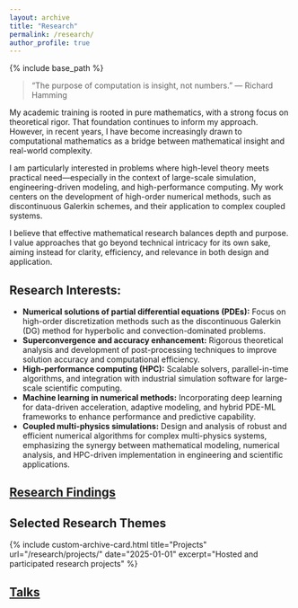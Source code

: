```yaml
---
layout: archive
title: "Research"
permalink: /research/
author_profile: true
---
```


{% include base_path %}
> “The purpose of computation is insight, not numbers.” — Richard Hamming

My academic training is rooted in pure mathematics, with a strong focus on theoretical rigor. That foundation continues to inform my approach. However, in recent years, I have become increasingly drawn to computational mathematics as a bridge between mathematical insight and real-world complexity.

I am particularly interested in problems where high-level theory meets practical need—especially in the context of large-scale simulation, engineering-driven modeling, and high-performance computing. My work centers on the development of high-order numerical methods, such as discontinuous Galerkin schemes, and their application to complex coupled systems.

I believe that effective mathematical research balances depth and purpose. I value approaches that go beyond technical intricacy for its own sake, aiming instead for clarity, efficiency, and relevance in both design and application.


## Research Interests:
* **Numerical solutions of partial differential equations (PDEs):** Focus on high-order discretization methods such as the discontinuous Galerkin (DG) method for hyperbolic and convection-dominated problems.
* **Superconvergence and accuracy enhancement:** Rigorous theoretical analysis and development of post-processing techniques to improve solution accuracy and computational efficiency.
* **High-performance computing (HPC):** Scalable solvers, parallel-in-time algorithms, and integration with industrial simulation software for large-scale scientific computing.
* **Machine learning in numerical methods:** Incorporating deep learning for data-driven acceleration, adaptive modeling, and hybrid PDE-ML frameworks to enhance performance and predictive capability.
* **Coupled multi-physics simulations:** Design and analysis of robust and efficient numerical algorithms for complex multi-physics systems, emphasizing the synergy between mathematical modeling, numerical analysis, and HPC-driven implementation in engineering and scientific applications.


## [Research Findings](/research/publications/)

## Selected Research Themes


{% include custom-archive-card.html
  title="Projects"
  url="/research/projects/"
  date="2025-01-01"
  excerpt="Hosted and participated research projects"
%}

## [Talks](/research/talks/)